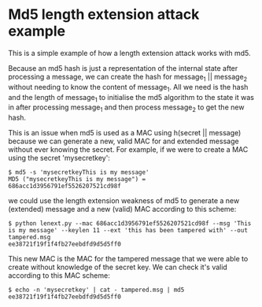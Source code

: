 # Md5 length extension attack example

This is a simple example of how a length extension attack works with md5.

Because an md5 hash is just a representation of the internal state after processing a message, we can create the hash for message<sub>1</sub> &#124;&#124; message<sub>2</sub> without needing to know the content of message<sub>1</sub>.  All we need is the hash and the length of message<sub>1</sub> to initialise the md5 algorithm to the state it was in after processing message<sub>1</sub> and then process message<sub>2</sub> to get the new hash.

This is an issue when md5 is used as a MAC using h(secret &#124;&#124; message) because we can generate a new, valid MAC for and extended message without ever knowing the secret.  For example, if we were to create a MAC using the secret 'mysecretkey':

```
$ md5 -s 'mysecretkeyThis is my message'
MD5 ("mysecretkeyThis is my message") = 686acc1d3956791ef5526207521cd98f
```

we could use the length extension weakness of md5 to generate a new (extended) message and a new (valid) MAC according to this scheme:

```
$ python lenext.py --mac 686acc1d3956791ef5526207521cd98f --msg 'This is my message' --keylen 11 --ext 'this has been tampered with' --out tampered.msg
ee38721f19f1f4fb27eebdfd9d5d5ff0
```

This new MAC is the MAC for the tampered message that we were able to create without knowledge of the secret key.  We can check it's valid according to this MAC scheme:

```
$ echo -n 'mysecretkey' | cat - tampered.msg | md5
ee38721f19f1f4fb27eebdfd9d5d5ff0
```
